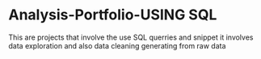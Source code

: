 # Analysis-Portfolio-USING SQL
This are projects that involve the use SQL querries and snippet
it involves data exploration 
and also data cleaning  generating from raw data
